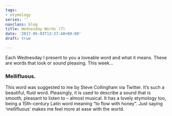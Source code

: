 ```yaml
---
tags:
- etymology
series: ''
navclass: blog
title: Wednesday Words (7)
date: '2017-05-03T13:37:48+00:00'
draft: true

---
```

Each Wednesday I present to you a loveable word and what it means. These are words that look or sound pleasing. This week...

### Mellifluous.

<!--more-->

This word was suggested to me by Steve Collingham via Twitter. It’s such a beautiful, fluid word. Pleasingly, it is used to describe a sound that is smooth, pleasant to listen to – almost musical. It has a lovely etymology too, being a 15th-century Latin word meaning “to flow with honey”. Just saying ‘mellifluous’ makes me feel more at ease with the world.